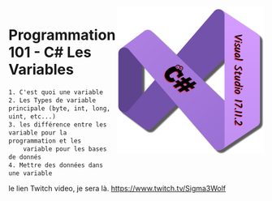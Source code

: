 <img src="/images/cSharp.png" align="right" height="290"/>

# Programmation 101 - C# Les Variables

	1. C'est quoi une variable
	2. Les Types de variable principale (byte, int, long, uint, etc...)
	3. les différence entre les variable pour la programmation et les
		variable pour les bases de donnés
	4. Mettre des données dans une variable

le lien Twitch video, je sera là.
https://www.twitch.tv/Sigma3Wolf
